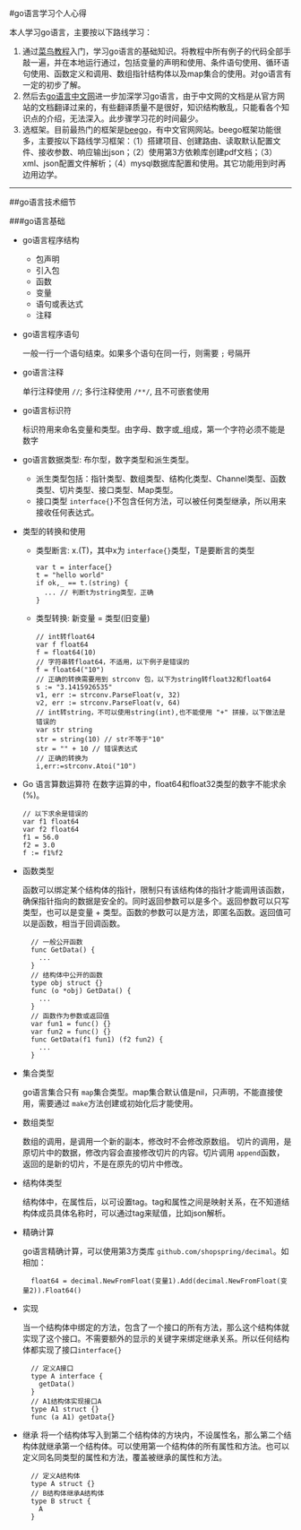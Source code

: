 #go语言学习个人心得

本人学习go语言，主要按以下路线学习：

1. 通过[菜鸟教程](http://www.runoob.com/go/go-tutorial.html)入门，学习go语言的基础知识。将教程中所有例子的代码全部手敲一遍，并在本地运行通过，包括变量的声明和使用、条件语句使用、循环语句使用、函数定义和调用、数组指针结构体以及map集合的使用。对go语言有一定的初步了解。
2. 然后去[go语言中文网](http://docscn.studygolang.com/doc/)进一步加深学习go语言，由于中文网的文档是从官方网站的文档翻译过来的，有些翻译质量不是很好，知识结构散乱，只能看各个知识点的介绍，无法深入。此步骤学习花的时间最少。
3. 选框架。目前最热门的框架是[beego](https://beego.me/)，有中文官网网站。beego框架功能很多，主要按以下路线学习框架：（1）搭建项目、创建路由、读取默认配置文件、接收参数、响应输出json；（2）使用第3方依赖库创建pdf文档；（3）xml、json配置文件解析；（4）mysql数据库配置和使用。其它功能用到时再边用边学。

********************************************************************************

##go语言技术细节

###go语言基础

* go语言程序结构
  * 包声明
  * 引入包
  * 函数
  * 变量
  * 语句或表达式
  * 注释

* go语言程序语句

  一般一行一个语句结束。如果多个语句在同一行，则需要 `;` 号隔开
  
* go语言注释
  
  单行注释使用 `//`; 多行注释使用 `/**/`, 且不可嵌套使用
  
* go语言标识符

  标识符用来命名变量和类型。由字母、数字或_组成，第一个字符必须不能是数字
  
* go语言数据类型: 布尔型，数字类型和派生类型。  
  * 派生类型包括：指针类型、数组类型、结构化类型、Channel类型、函数类型、切片类型、接口类型、Map类型。  
  * 接口类型 `interface{}`不包含任何方法，可以被任何类型继承，所以用来接收任何表达式。  
  
* 类型的转换和使用
  * 类型断言: x.(T)，其中x为 `interface{}`类型，T是要断言的类型
  
        var t = interface{}
        t = "hello world"
        if ok,_ == t.(string) {
          ... // 判断t为string类型，正确
        }
    
  * 类型转换: 新变量 = 类型(旧变量)
    
        // int转float64
        var f float64
        f = float64(10)
        // 字符串转float64，不适用，以下例子是错误的
        f = float64("10")
        // 正确的转换需要用到 strconv 包，以下为string转float32和float64
        s := "3.1415926535"
        v1, err := strconv.ParseFloat(v, 32)
        v2, err := strconv.ParseFloat(v, 64)
        // int转string，不可以使用string(int),也不能使用 "+" 拼接，以下做法是错误的
        var str string
        str = string(10) // str不等于"10"
        str = "" + 10 // 错误表达式
        // 正确的转换为
        i,err:=strconv.Atoi("10")
     
* Go 语言算数运算符
  在数字运算的中，float64和float32类型的数字不能求余(%)。
  
      // 以下求余是错误的
      var f1 float64
      var f2 float64
      f1 = 56.0
      f2 = 3.0
      f := f1%f2
  
* 函数类型

  函数可以绑定某个结构体的指针，限制只有该结构体的指针才能调用该函数，确保指针指向的数据是安全的。同时返回参数可以是多个。返回参数可以只写类型，也可以是变量 + 类型。函数的参数可以是方法，即匿名函数。返回值可以是函数，相当于回调函数。
    
        // 一般公开函数
        func GetData() {
          ...
        }
        // 结构体中公开的函数
        type obj struct {}
        func (o *obj) GetData() {
          ...
        }
        // 函数作为参数或返回值
        var fun1 = func() {}
        var fun2 = func() {}
        func GetData(f1 fun1) (f2 fun2) {
          ...
        }
    
* 集合类型

  go语言集合只有 `map`集合类型。map集合默认值是nil，只声明，不能直接使用，需要通过 `make`方法创建或初始化后才能使用。
  
* 数组类型

  数组的调用，是调用一个新的副本，修改时不会修改原数组。
  切片的调用，是原切片中的数据，修改内容会直接修改切片的内容。切片调用 `append`函数，返回的是新的切片，不是在原先的切片中修改。
* 结构体类型

  结构体中，在属性后，以可设置tag。tag和属性之间是映射关系，在不知道结构体成员具体名称时，可以通过tag来赋值，比如json解析。
  
* 精确计算

  go语言精确计算，可以使用第3方类库 `github.com/shopspring/decimal`。如相加：
     
        float64 = decimal.NewFromFloat(变量1).Add(decimal.NewFromFloat(变量2)).Float64()
    
  
* 实现
  
  当一个结构体中绑定的方法，包含了一个接口的所有方法，那么这个结构体就实现了这个接口。不需要额外的显示的关键字来绑定继承关系。所以任何结构体都实现了接口`interface{}`
     
        // 定义A接口
        type A interface {
          getData()
        }
        // A1结构体实现接口A
        type A1 struct {}
        func (a A1) getData{}
     
* 继承
  将一个结构体写入到第二个结构体的方块内，不设属性名，那么第二个结构体就继承第一个结构体。可以使用第一个结构体的所有属性和方法。也可以定义同名同类型的属性和方法，覆盖被继承的属性和方法。
 
        // 定义A结构体
        type A struct {}
        // B结构体继承A结构体
        type B struct {
          A
        }
     

